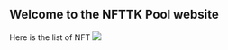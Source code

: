 ## Welcome to the NFTTK Pool website

Here is the list of NFT
<img src="http://dweb.link/ipfs/Qme7x7ft7CZCJ5XJAdQPqScL6TLdoS2uxk4g2h7AmzJnuj">
